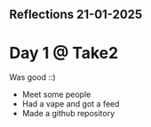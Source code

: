 ## Reflections 21-01-2025 
# Day 1 @ Take2
Was good ::)

 - Meet some people
 - Had a vape and got a feed
 - Made a github repository
